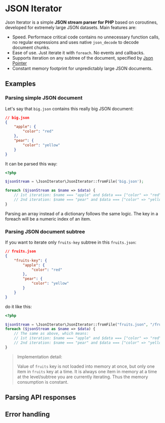 # JSON Iterator

Json Iterator is a simple **JSON stream parser for PHP** based on coroutines,
developed for extremely large JSON datasets. Main features are:
- Speed. Performace critical code contains no unnecessary function calls, no regular expressions
and uses native `json_decode` to decode document chunks.
- Ease of use. Just iterate it with `foreach`. No events and callbacks.
- Supports iteration on any subtree of the document, specified by [Json Pointer](https://tools.ietf.org/html/rfc6901)
- Constant memory footprint for unpredictably large JSON documents.

## Examples
### Parsing simple JSON document
Let's say that `big.json` contains this really big JSON document:
```json
// big.json
{
    "apple": {
        "color": "red"
    },
    "pear": {
        "color": "yellow"
    }
}
``` 
It can be parsed this way:
```php
<?php

$jsonStream = \JsonIterator\JsonIterator::fromFile('big.json');

foreach ($jsonStream as $name => $data) {
    // 1st iteration: $name === "apple" and $data === ["color" => "red"]
    // 2nd iteration: $name === "pear" and $data === ["color" => "yellow"]
}
```

Parsing an array instead of a dictionary follows the same logic.
The key in a foreach will be a numeric index of an item.

### Parsing JSON document subtree
If you want to iterate only `fruits-key` subtree in this `fruits.json`:
```json
// fruits.json
{
    "fruits-key": {
        "apple": {
            "color": "red"
        },
        "pear": {
            "color": "yellow"
        }
    }
}
```
do it like this:
```php
<?php

$jsonStream = \JsonIterator\JsonIterator::fromFile("fruits.json", "/fruits-key" /* <- Json Pointer */);
foreach ($jsonStream as $name => $data) {
    // The same as above, which means:
    // 1st iteration: $name === "apple" and $data === ["color" => "red"]
    // 2nd iteration: $name === "pear" and $data === ["color" => "yellow"]
}
```

> Implementation detail:
>
> Value of `fruits` key is not loaded into memory at once, but only one item in
> `fruits` key at a time. It is always one item in memory at a time at the level/subtree
> you are currently iterating. Thus the memory consumption is constant.  
## Parsing API responses

## Error handling
